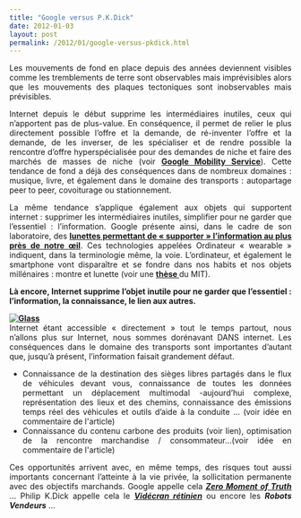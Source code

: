 ```yaml
---
title: "Google versus P.K.Dick"
date: 2012-01-03
layout: post
permalink: /2012/01/google-versus-pkdick.html
---
```


<p style="text-align: justify">Les mouvements de fond en place depuis des années deviennent visibles comme les tremblements de terre sont observables mais imprévisibles alors que les mouvements des plaques tectoniques sont inobservables mais prévisibles.</p> <p style="text-align: justify">Internet depuis le début supprime les intermédiaires inutiles, ceux qui n’apportent pas de plus-value. En conséquence, il permet de relier le plus directement possible l’offre et la demande, de ré-inventer l’offre et la demande, de les inverser, de les spécialiser et de rendre possible la rencontre d’offre hyperspécialisée pour des demandes de niche et faire des marchés de masses de niche (voir <a href="/2011/07/google-mobility-service-et-si-nous-le-faisions-sans-attendre-.html" target="_blank"><strong>Google Mobility Service</strong></a>). Cette tendance de fond a déjà des conséquences dans de nombreux domaines : musique, livre, et également dans le domaine des transports : autopartage peer to peer, covoiturage ou stationnement.</p> <p style="text-align: justify">La même tendance s’applique également aux objets qui supportent internet : supprimer les intermédiaires inutiles, simplifier pour ne garder que l’essentiel : l’information. Google présente ainsi, dans le cadre de son laboratoire, des <a href="http://ht.ly/8fs87" target="_blank"><strong>lunettes permettant de « supporter » l’information au plus près de notre œil</strong></a>. Ces technologies appelées Ordinateur « wearable » indiquent, dans la terminologie même, la voie. L’ordinateur, et également le smartphone vont disparaître et se fondre dans nos habits et nos objets millénaires : montre et lunette (voir une <a href="http://www.media.mit.edu/wearables/mithril/memory-glasses.html" target="_blank"><strong>thèse </strong></a>du MIT).</p> <p style="text-align: justify"><strong>Là encore, Internet supprime l’objet inutile pour ne garder que l’essentiel : l’information, la connaissance, le lien aux autres.</strong></p> <p style="text-align: justify"><strong> <a href="/wp-content/uploads/sites/6/old/6a0120a66d2ad4970b01675fd84e3c970b-800wi.jpg" rel="lightbox"><img alt="Glass" class="asset  asset-image at-xid-6a0120a66d2ad4970b01675fd84e3c970b" src="/wp-content/uploads/sites/6/old/6a0120a66d2ad4970b01675fd84e3c970b-320wi.jpg" style="margin-left: auto;margin-right: auto" title="Glass" /></a><br /></strong>Internet étant accessible « directement » tout le temps partout, nous n’allons plus sur Internet, nous sommes dorénavant DANS internet. Les conséquences dans le domaine des transports sont importantes d’autant que, jusqu’à présent, l’information faisait grandement défaut.</p> <ul style="text-align: justify"> <li>Connaissance de la destination des sièges libres partagés dans le flux de véhicules devant vous, connaissance de toutes les données permettant un déplacement multimodal -aujourd’hui complexe, représentation des lieux et des chemins, connaissance des émissions temps réel des véhicules et outils d’aide à la conduite … (voir idée en commentaire de l'article)</li> <li>Connaissance du contenu carbone des produits (voir lien), optimisation de la rencontre marchandise / consommateur…(voir idée en commentaire de l'article)</li> </ul> <p style="text-align: justify">Ces opportunités arrivent avec, en même temps, des risques tout aussi importants concernant l’atteinte à la vie privée, la sollicitation permanente avec des objectifs marchands. Google appelle cela <a href="/2011/11/google-zero-moment-of-truth.html" target="_blank"><strong><em>Zero Moment of Truth</em></strong></a> … Philip K.Dick appelle cela le <strong><em><a href="http://www.amazon.fr/Immunite-mirages-Philip-K-Dick/dp/207031586X" target="_blank">Vidécran rétinien</a></em></strong> ou encore les <strong><em>Robots Vendeurs</em></strong> …</p>